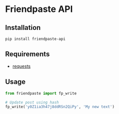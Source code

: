 # Friendpaste API

## Installation
`pip install friendpaste-api`

## Requirements
- [requests](http://docs.python-requests.org/en/master/)

## Usage
```python
from friendpaste import fp_write

# Update post using hash
fp_write('y0Z1ia3h47j8ddRSn2QiPy', 'My new text')
```